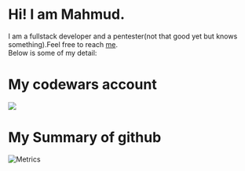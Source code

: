 # Hi! I am Mahmud.
I am a fullstack developer and a pentester(not that good yet but knows something).Feel free to reach <a href="mailto:omega@fuwari.be">me</a>.<br>
Below is some of my detail:
# My codewars account
<img src="https://www.codewars.com/users/MAHMUD1223/badges/large">

# My Summary of github
![Metrics](https://metrics.lecoq.io/MAHMUD1223?template=classic&isocalendar=1&languages=1&lines=1&habits=1&people=1&achievements=1&code=1&introduction=1&fortune=1&base=header%2C%20activity%2C%20community%2C%20repositories%2C%20metadata&base.indepth=false&base.hireable=false&base.skip=false&isocalendar=false&isocalendar.duration=full-year&languages=false&languages.limit=20&languages.threshold=0%25&languages.other=true&languages.colors=github&languages.sections=most-used&languages.indepth=false&languages.analysis.timeout=15&languages.analysis.timeout.repositories=7.5&languages.categories=markup%2C%20programming&languages.recent.categories=markup%2C%20programming&languages.recent.load=300&languages.recent.days=14&lines=false&lines.sections=base&lines.repositories.limit=4&lines.history.limit=1&habits=false&habits.from=200&habits.days=14&habits.facts=true&habits.charts=false&habits.charts.type=classic&habits.trim=false&habits.languages.limit=8&habits.languages.threshold=0%25&people=false&people.limit=24&people.identicons=false&people.identicons.hide=false&people.size=28&people.types=followers&people.shuffle=false&achievements=false&achievements.threshold=C&achievements.secrets=true&achievements.display=detailed&achievements.limit=0&code=false&code.lines=12&code.load=400&code.days=3&code.visibility=public&code.languages=javascript%2C%20python%2C%20ruby%2C%20typescript%2C%20cpp&introduction=false&introduction.title=true&fortune=false&config.timezone=Asia%2FDhaka)

